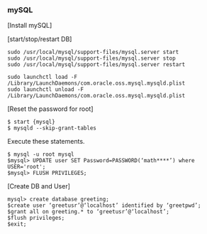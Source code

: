 
### mySQL

[Install mySQL]

[start/stop/restart DB]
```
sudo /usr/local/mysql/support-files/mysql.server start
sudo /usr/local/mysql/support-files/mysql.server stop
sudo /usr/local/mysql/support-files/mysql.server restart
```

```
sudo launchctl load -F /Library/LaunchDaemons/com.oracle.oss.mysql.mysqld.plist
sudo launchctl unload -F /Library/LaunchDaemons/com.oracle.oss.mysql.mysqld.plist
```

[Reset the password for root]
```
$ start {mysql}
$ mysqld --skip-grant-tables
```

Execute these statements.
```
$ mysql -u root mysql
$mysql> UPDATE user SET Password=PASSWORD(‘math****’) where USER='root';
$mysql> FLUSH PRIVILEGES;
```

[Create DB and User]
```
mysql> create database greeting;
$create user ‘greetusr’@‘localhost’ identified by ‘greetpwd’;
$grant all on greeting.* to ‘greetusr’@‘localhost’;
$flush privileges;
$exit;
```

